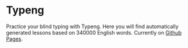 # Typeng
Practice your blind typing with Typeng. 
Here you will find automatically generated lessons based on 340000 English words.
Currently on [Github Pages](https://manfromfms.github.io/typeng/).
